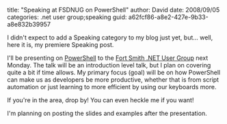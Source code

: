 
title: "Speaking at FSDNUG on PowerShell"
author: David
date: 2008/09/05
categories: .net user group;speaking
guid: a62fcf86-a8e2-427e-9b33-a8e832b39957

I didn't expect to add a Speaking category to my blog just yet, but... well, here it is, my premiere Speaking post. 

I'll be presenting on [PowerShell](http://www.microsoft.com/windowsserver2003/technologies/management/powershell/default.mspx) to the [Fort Smith .NET User Group](http://fsdnug.org/) next Monday. The talk will be an introduction level talk, but I plan on covering quite a bit if time allows. My primary focus (goal) will be on how PowerShell can make us as developers be more productive, whether that is from script automation or just learning to more efficient by using our keyboards more. 

If you're in the area, drop by! You can even heckle me if you want! 

I'm planning on posting the slides and examples after the presentation.

